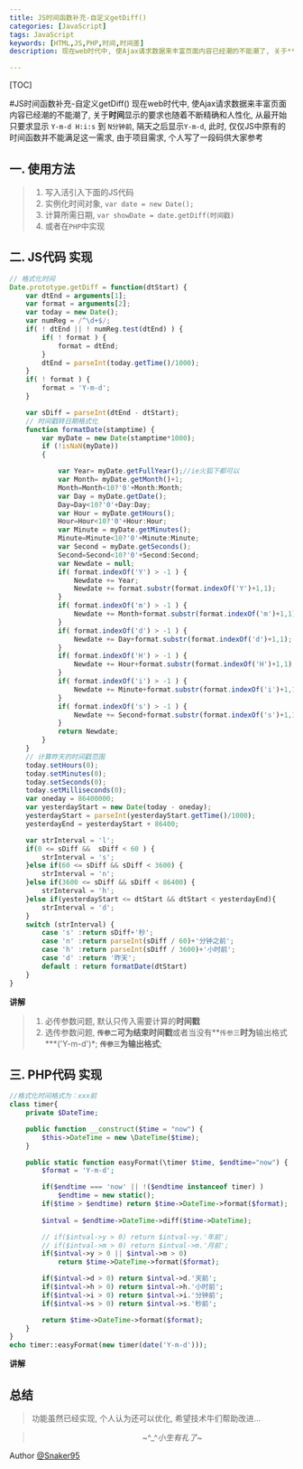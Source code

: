 ```yaml
---
title: JS时间函数补充-自定义getDiff()
categories: [JavaScript]
tags: JavaScript
keywords: [HTML,JS,PHP,时间,时间差]
description: 现在web时代中, 使Ajax请求数据来丰富页面内容已经潮的不能潮了, 关于**时间**显示的要求也随着不断精确和人性化, 从最开始只要求显示 `Y-m-d H:i:s` 到 `N分钟前`,隔天之后显示`Y-m-d`

---
```


[TOC]

#JS时间函数补充-自定义getDiff()
现在web时代中, 使Ajax请求数据来丰富页面内容已经潮的不能潮了, 关于**时间**显示的要求也随着不断精确和人性化, 从最开始只要求显示 `Y-m-d H:i:s` 到 `N分钟前`, 隔天之后显示`Y-m-d`, 此时, 仅仅JS中原有的时间函数并不能满足这一需求, 由于项目需求, 个人写了一段码供大家参考
<!--more-->
## 一. 使用方法
> 1. 写入活引入下面的JS代码
> 2. 实例化时间对象, `var date = new Date();`
> 3. 计算所需日期, `var showDate = date.getDiff(时间戳)`
> 4. 或者在`PHP`中实现

## 二. JS代码 实现
```js
// 格式化时间
Date.prototype.getDiff = function(dtStart) {
    var dtEnd = arguments[1];
    var format = arguments[2];
    var today = new Date();
    var numReg = /^\d+$/;
    if( ! dtEnd || ! numReg.test(dtEnd) ) {
        if( ! format ) {
            format = dtEnd;
        }
        dtEnd = parseInt(today.getTime()/1000);
    }
    if( ! format ) {
        format = 'Y-m-d';
    }

    var sDiff = parseInt(dtEnd - dtStart);
    // 时间戳转日期格式化
    function formatDate(stamptime) {
        var myDate = new Date(stamptime*1000);
        if (!isNaN(myDate))
        {

            var Year= myDate.getFullYear();//ie火狐下都可以
            var Month= myDate.getMonth()+1;
            Month=Month<10?'0'+Month:Month;
            var Day = myDate.getDate();
            Day=Day<10?'0'+Day:Day;
            var Hour = myDate.getHours();
            Hour=Hour<10?'0'+Hour:Hour;
            var Minute = myDate.getMinutes();
            Minute=Minute<10?'0'+Minute:Minute;
            var Second = myDate.getSeconds();
            Second=Second<10?'0'+Second:Second;
            var Newdate = null;
            if( format.indexOf('Y') > -1 ) {
                Newdate += Year;
                Newdate += format.substr(format.indexOf('Y')+1,1);
            }
            if( format.indexOf('m') > -1 ) {
                Newdate += Month+format.substr(format.indexOf('m')+1,1);
            }
            if( format.indexOf('d') > -1 ) {
                Newdate += Day+format.substr(format.indexOf('d')+1,1);
            }
            if( format.indexOf('H') > -1 ) {
                Newdate += Hour+format.substr(format.indexOf('H')+1,1);
            }
            if( format.indexOf('i') > -1 ) {
                Newdate += Minute+format.substr(format.indexOf('i')+1,1);
            }
            if( format.indexOf('s') > -1 ) {
                Newdate += Second+format.substr(format.indexOf('s')+1,1);
            }
            return Newdate;
        }
    }
    // 计算昨天的时间戳范围
    today.setHours(0);
    today.setMinutes(0);
    today.setSeconds(0);
    today.setMilliseconds(0);
    var oneday = 86400000;
    var yesterdayStart = new Date(today - oneday);
    yesterdayStart = parseInt(yesterdayStart.getTime()/1000);
    yesterdayEnd = yesterdayStart + 86400;

    var strInterval = 'l';
    if(0 <= sDiff &&  sDiff < 60 ) {
        strInterval = 's';
    }else if(60 <= sDiff && sDiff < 3600) {
        strInterval = 'n';
    }else if(3600 <= sDiff && sDiff < 86400) {
        strInterval = 'h';
    }else if(yesterdayStart <= dtStart && dtStart < yesterdayEnd){
        strInterval = 'd';
    }
    switch (strInterval) {
        case 's' :return sDiff+'秒';
        case 'n' :return parseInt(sDiff / 60)+'分钟之前';
        case 'h' :return parseInt(sDiff / 3600)+'小时前';
        case 'd' :return '昨天';
        default : return formatDate(dtStart)
    }
}

```
**讲解**
> 1. 必传参数问题, 默认只传入需要计算的**时间戳**
> 2. 选传参数问题, **`传参二`**可为**结束时间戳**或者当没有**`传参三`**时为**输出格式***('Y-m-d')*;
>  **`传参三`**为**输出格式**;

## 三. PHP代码 实现
```php
//格式化时间格式为：xxx前
class timer{
    private $DateTime;

    public function __construct($time = "now") {
        $this->DateTime = new \DateTime($time);
    }

    public static function easyFormat(\timer $time, $endtime="now") {
        $format = 'Y-m-d';

        if($endtime === 'now' || !($endtime instanceof timer) ) 
            $endtime = new static();
        if($time > $endtime) return $time->DateTime->format($format);
        
        $intval = $endtime->DateTime->diff($time->DateTime);

        // if($intval->y > 0) return $intval->y.'年前';
        // if($intval->m > 0) return $intval->m.'月前';
        if($intval->y > 0 || $intval->m > 0)
            return $time->DateTime->format($format);

        if($intval->d > 0) return $intval->d.'天前';
        if($intval->h > 0) return $intval->h.'小时前';
        if($intval->i > 0) return $intval->i.'分钟前';
        if($intval->s > 0) return $intval->s.'秒前';

        return $time->DateTime->format($format);
    }
}
echo timer::easyFormat(new timer(date('Y-m-d')));
```
**讲解**
> 

## 总结
> 功能虽然已经实现, 个人认为还可以优化, 希望技术牛们帮助改进...


> &emsp;&emsp;&emsp;&emsp;&emsp;&emsp;&emsp;&emsp;&emsp;&emsp;&emsp;&emsp;&emsp;&emsp;~^_^*小生有礼了*~

Author [@Snaker95][1]

[1]: http://www.sharedsea.com


